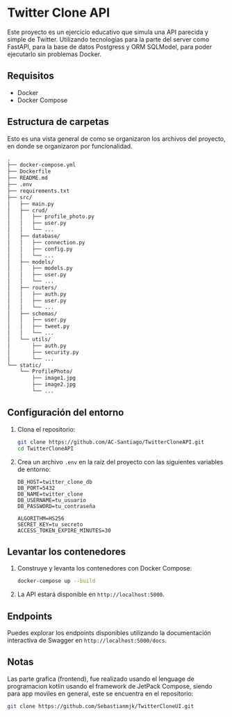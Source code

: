 # Twitter Clone API

Este proyecto es un ejercicio educativo que simula una API parecida y simple de Twitter. Utilizando tecnologias para la parte del server como FastAPI, para la base de datos Postgress y ORM SQLModel, para poder ejecutarlo sin problemas Docker.

## Requisitos

- Docker
- Docker Compose

## Estructura de carpetas

Esto es una vista general de como se organizaron los archivos del proyecto, en donde se organizaron por funcionalidad.

```Markdown
.
├── docker-compose.yml  
├── Dockerfile  
├── README.md  
├── .env
├── requirements.txt  
├── src/ 
│   ├── main.py  
│   ├── crud/  
│   │   ├── profile_photo.py   
│   │   ├── user.py 
│   │   └── ... 
│   ├── database/  
│   │   ├── connection.py  
│   │   ├── config.py 
│   │   └── ...  
│   ├── models/
│   │   ├── models.py  
│   │   ├── user.py 
│   │   └── ...  
│   ├── routers/  
│   │   ├── auth.py  
│   │   ├── user.py 
│   │   └── ...  
│   ├── schemas/  
│   │   ├── user.py 
│   │   ├── tweet.py  
│   │   └── ...  
│   └── utils/  
│       ├── auth.py  
│       ├── security.py 
│       └── ...  
└── static/  
    └── ProfilePhoto/  
        ├── image1.jpg
        ├── image2.jpg  
        └── ... 
```


## Configuración del entorno

1. Clona el repositorio:

    ```sh
    git clone https://github.com/AC-Santiago/TwitterCloneAPI.git
    cd TwitterCloneAPI
    ```

2. Crea un archivo `.env` en la raíz del proyecto con las siguientes variables de entorno:

    ```env
    DB_HOST=twitter_clone_db
    DB_PORT=5432
    DB_NAME=twitter_clone
    DB_USERNAME=tu_usuario
    DB_PASSWORD=tu_contraseña

    ALGORITHM=HS256
    SECRET_KEY=tu_secreto
    ACCESS_TOKEN_EXPIRE_MINUTES=30
    ```

## Levantar los contenedores

1. Construye y levanta los contenedores con Docker Compose:

    ```sh
    docker-compose up --build
    ```

2. La API estará disponible en `http://localhost:5000`.

## Endpoints

Puedes explorar los endpoints disponibles utilizando la documentación interactiva de Swagger en `http://localhost:5000/docs`.

## Notas

Las parte grafica (frontend), fue realizado usando el lenguage de programacion kotlin usando el framework de JetPack Compose, siendo para app moviles en general, este se encuentra en el repositorio:

```sh
git clone https://github.com/Sebastianmjk/TwitterCloneUI.git
```